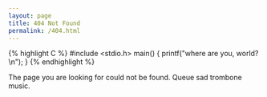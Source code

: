 ```yaml
---
layout: page
title: 404 Not Found
permalink: /404.html
---
```


{% highlight C %}
#include <stdio.h>
main() {
  printf("where are you, world?\n");
}
{% endhighlight %}

The page you are looking for could not be found. Queue sad trombone music.
